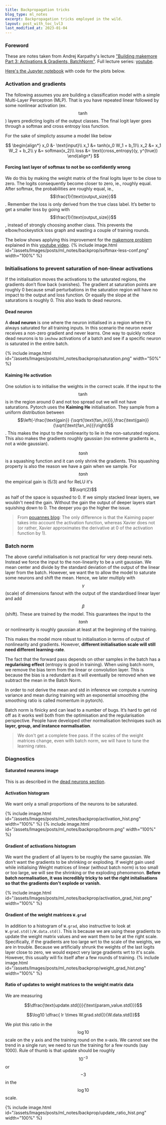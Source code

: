 ```yaml
---
title: Backpropagation tricks
blog_type: ml_notes
excerpt: Backpropagation tricks employed in the wild.
layout: post_with_toc_lvl3
last_modified_at: 2023-01-04
---
```


### Foreword
These are notes taken from Andrej Karpathy's lecture ["Building makemore Part 3: Activations & Gradients, BatchNorm"](https://youtu.be/P6sfmUTpUmc). Full lecture series: [youtube](https://youtube.com/playlist?list=PLAqhIrjkxbuWI23v9cThsA9GvCAUhRvKZ).

[Here's the Jupyter notebook](https://nbviewer.org/github/psvishnu91/andrej_lectures/blob/main/lecture-4-makemore-activation-grads.ipynb) with code for the plots below.

### Activation and gradients

The following assumes you are building a classification model with a simple Multi-Layer Perceptron (MLP). That is you have repeated linear followed by some nonlinear activation (ex. $$\tanh$$) layers predicting logits of the output classes. The final logit layer goes through a softmax and cross entropy loss function.

For the sake of simplicty assume a model like below

$$
\begin{align*}
x_0 &- \text{input}\\
x_1 &= tanh(x_0 W_1 + b_1)\\
x_2 &= x_1 W_2 + b_2\\
y &= softmax(x_2)\\
loss &= \text{cross_entropy}(y, y^{true})
\end{align*}
$$

#### Forcing last layer of softmax to not be so confidently wrong

We do this by making the weight matrix of the final logits layer to be close to zero. The logits consequently become closer to zero, ie., roughly equal. After softmax, the probabilities are roughly equal, ie., $$\frac{1}{\text{output_size}}$$. Remember the loss is only derived from the true class label. It’s better to get a smaller loss by going with $$\frac{1}{\text{output_size}}$$, instead of strongly choosing another class. This prevents the elbow/hockeystick loss graph and wasting a couple of training rounds.

The below shows applying this improvement for the [makemore problem](https://github.com/karpathy/makemore) explained in this [youtube video](https://www.youtube.com/watch?v=TCH_1BHY58I&list=PLAqhIrjkxbuWI23v9cThsA9GvCAUhRvKZ&index=3).
{% include image.html id="/assets/Images/posts/ml_notes/backprop/softmax-less-conf.png" width="100%" %}


### Initialisations to prevent saturation of non-linear activations

If the initialisation moves the activations to the saturated regions, the gradients don’t flow back (vanishes). The gradient at saturation points are roughly 0 because small perturbations in the saturation region will have no impact to the output and loss function. Or equally the slope at the saturations is roughly 0. This also leads to dead neurons.

#### Dead neuron
A **dead neuron** is one where the neuron initialised in a region where it's always saturated for all training inputs. In this scenario the neuron never receives a non-zero gradient and never learns. One way to quickly notice dead neurons is to `imshow` activations of a batch and see if a specific neuron is saturated in the entire batch.

{% include image.html id="/assets/Images/posts/ml_notes/backprop/saturation.png" width="50%" %}

#### Kaiming He activation
One solution is to initialise the weights in the correct scale. If the input to the $$\tanh$$ is in the region around 0 and not too spread out we will not have saturations. Pytorch uses the **Kaiming He** initialisation. They sample from a uniform distribution between $$\left(-\frac{\text{gain}} {\sqrt{\text{fan_in}}},\frac{\text{gain}} {\sqrt{\text{fan_in}}}\right)$$. This makes the input to the nonlinearity to lie in the non-saturated regions. This also makes the gradients roughly gaussian (no extreme gradients ie., not a wide gaussian).

$$tanh$$ is a squashing function and it can only shrink the gradients. This squashing property is also the reason we have a gain when we sample. For $$tanh$$ the empirical gain is (5/3) and for ReLU it's $$\sqrt{2}$$ as half of the space is squashed to 0. If we simply stacked linear layers, we wouldn't need the gain. Without the gain the output of deeper layers start squishing down to 0. The deeper you go the higher the issue.

> From [pouannes blog](https://pouannes.github.io/blog/initialization/]): The only
> difference is that the Kaiming paper takes into account the
> activation function, whereas Xavier does not (or rather, Xavier approximates
> the derivative at 0 of the activation function by 1).

### Batch norm
The above careful initialisation is not practical for very deep neural nets. Instead we force the input to the non-linearity to be a unit gaussian. We mean center and divide by the standard deviation of the output of the linear layer from the batch. However, we want the to allow the model to saturate some neurons and shift the mean. Hence, we later multiply with $$\gamma$$ (scale) of dimensions fanout with the output of the standardised linear layer and add $$\beta$$ (shift). These are trained by the model. This guarantees the input to the $$tanh$$ or nonlinearity is roughly gaussian at least at the beginning of the training.

This makes the model more robust to initialisation in terms of output of nonlinearity and gradients. However, **different initialisation scale will still need different learning-rate**.

The fact that the forward pass depends on other samples in the batch has a **regularising effect** (entropy is good in training). When using batch norm, we remove the bias term from the linear or convolution layer. This is because the bias is a redundant as it will eventually be removed when we subtract the mean in the Batch Norm.

In order to not derive the mean and std in inference we compute a running variance and mean during training with an exponential smoothing (the smoothing ratio is called momentum in pytorch).

Batch norm is finicky and can lead to a number of bugs. It’s hard to get rid off as it works well both from the optimisation and the regularisation perspective. People have developed other normalisation techniques such as **layer, group, and instance normalisation**.

> We don't get a complete free pass. If the scales of the weight matrices change, even with batch norm, we will have to tune the learning rates.


### Diagnostics

#### Saturated neurons image
This is as described in the [dead neurons section](#dead-neuron).

#### Activation histogram
We want only a small proportions of the neurons to be saturated.

{% include image.html id="/assets/Images/posts/ml_notes/backprop/activation_hist.png" width="100%" %}
{% include image.html id="/assets/Images/posts/ml_notes/backprop/bnorm.png" width="100%" %}

#### Gradient of activations histogram
We want the gradient of all layers to be roughly the same gaussian. We don’t want the gradients to be shrinking or exploding. If weight gain used while initialising Weight matrices of linear (without batch norm) is too small or too large, we will see the shrinking or the exploding phenomenon. **Before batch normalisation, it was incredibly tricky to set the right initalisations so that the gradients don't explode or vanish.**

{% include image.html id="/assets/Images/posts/ml_notes/backprop/activation_grad_hist.png" width="100%" %}


#### Gradient of the weight matrices `W.grad`
In addition to a histogram of `W.grad`, also instructive to look at `W.grad.std()/W.data.std()`. This is because we are using these gradients to update the weight matrix values and we want them to be at the right scale. Specifically, if the gradients are too large wrt to the scale of the weights, we are in trouble. Because we artificially shrunk the weights of the last logits layer close to zero, we would expect very large gradients wrt to it's scale. However, this usually will fix itself after a few rounds of training.
{% include image.html id="/assets/Images/posts/ml_notes/backprop/weight_grad_hist.png" width="100%" %}


#### Ratio of updates to weight matrices to the weight matrix data
We are measuring

$$\dfrac{\text{update.std()}}{\text{param_value.std()}}$$

$$\log10 \dfrac{ lr \times W.grad.std()}{W.data.std()}$$

We plot this ratio in the $$\log10$$ scale on the y axis and the training round on the x-axis. We cannot see the trend in a single run; we need to run the training for a few rounds (say 1000). Rule of thumb is that update should be roughly $$10^{-3}$$ or $$-3$$ in the $$\log10$$ scale.

{% include image.html id="/assets/Images/posts/ml_notes/backprop/update_ratio_hist.png" width="100%" %}
